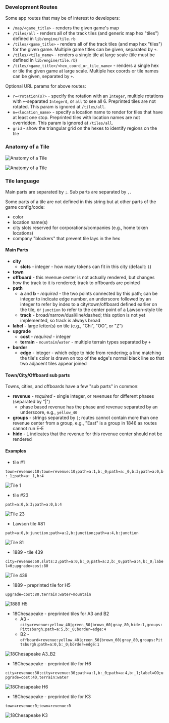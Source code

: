 ### Development Routes

Some app routes that may be of interest to developers:

* `/map/<game_title>` - renders the given game's map
* `/tiles/all` - renders all of the track tiles (and generic map hex "tiles")
  defined in `lib/engine/tile.rb`
* `/tiles/<game_title>` - renders all of the track tiles (and map hex "tiles")
  for the given game. Multiple game titles can be given, separated by `+`.
* `/tiles/<tile_name>` - renders a single tile at large scale (tile must be
  defined in `lib/engine/tile.rb`)
* `/tiles/<game_title>/<hex_coord_or_tile_name>` - renders a single hex or tile
  the given game at large scale. Multiple hex coords or tile names can be given,
  separated by `+`.

Optional URL params for above routes:

* `r=<rotation(s)>` - specify the rotation with an `Integer`, multiple rotations
    with `+`-separated `Integer`s, or `all` to see all 6. Preprinted tiles are
    not rotated. This param is ignored at `/tiles/all`.
* `n=<location_name>` - specify a location name to render for tiles that have at
    least one stop. Preprinted tiles with location names are not
    overridden. This param is ignored at `/tiles/all`.
* `grid` - show the triangular grid on the hexes to identify regions on the tile

### Anatomy of a Tile

![Anatomy of a Tile](/public/images/tile_anatomy_flat.png?raw=true "Anatomy of a Flat Tile")


![Anatomy of a Tile](/public/images/tile_anatomy_pointy.png?raw=true "Anatomy of a Pointy Tile")

### Tile language

Main parts are separated by `;`. Sub parts are separated by `,`.

Some parts of a tile are not defined in this string but at other parts of the
game config/code:

* color
* location name(s)
* city slots reserved for corporations/companies (e.g., home token locations)
* company "blockers" that prevent tile lays in the hex

#### Main Parts

- **city**
    - **slots** - integer - how many tokens can fit in this city (default: `1`)
- **town**
- **offboard** - this revenue center is not actually rendered, but changes how
  the track to it is rendered; track to offboards are pointed
- **path**
    - **a** and **b** - *required* - the two points connected by this path; can
      be integer to indicate edge number, an underscore followed by an integer
      to refer by index to a city/town/offboard defined earlier on the tile, or
      `junction` to refer to the center point of a Lawson-style tile
    - **track** - broad/narrow/dual/line/dashed; this option is not yet
      implemented, so track is always broad
- **label** - large letter(s) on tile (e.g., "Chi", "OO", or "Z")
- **upgrade**
    - **cost** - *required* - integer
    - **terrain** - `mountain`/`water` - multiple terrain types separated by `+`
- **border**
    - **edge** - integer - which edge to hide from rendering; a line matching
      the tile's color is drawn on top of the edge's normal black line so that
      two adjacent tiles appear joined

#### Town/City/Offboard sub parts

Towns, cities, and offboards have a few "sub parts" in common:

- **revenue** - *required* - single integer, or revenues for different phases
  (separated by "|")
    - phase based revenue has the phase and revenue separated by an underscore,
      e.g., `yellow_40`
- **groups** - strings separated by `|`; routes cannot contain more than one
  revenue center from a group, e.g., "East" is a group in 1846 as routes cannot run E-E
- **hide** - `1` indicates that the revenue for this revenue center should not be rendered

#### Examples

* tile #1

`town=revenue:10;town=revenue:10;path=a:1,b:_0;path=a:_0,b:3;path=a:0,b:_1;path=a:_1,b:4`

![Tile 1](/public/images/tile_1.png?raw=true "Tile 1")

* tile #23

`path=a:0,b:3;path=a:0,b:4`

![Tile 23](/public/images/tile_23.png?raw=true "Tile 23")

* Lawson tile #81

`path=a:0,b:junction;path=a:2,b:junction;path=a:4,b:junction`

![Tile 81](/public/images/tile_81.png?raw=true "Tile 81")

* 1889 - tile 439

`city=revenue:60,slots:2;path=a:0,b:_0;path=a:2,b:_0;path=a:4,b:_0;label=H;upgrade=cost:80`

![Tile 439](/public/images/tile_1889_439.png?raw=true "Tile 439")

* 1889 - preprinted tile for H5

`upgrade=cost:80,terrain:water+mountain`

![1889 H5](/public/images/tile_1889_H5.png?raw=true "1889 H5")

* 18Chesapeake - preprinted tiles for A3 and B2
    * A3 - `city=revenue:yellow_40|green_50|brown_60|gray_80,hide:1,groups:Pittsburgh;path=a:5,b:_0;border=edge:4`
    * B2 - `offboard=revenue:yellow_40|green_50|brown_60|gray_80,groups:Pittsburgh;path=a:0,b:_0;border=edge:1`

![18Chesapeake A3_B2](/public/images/tile_18Chesapeake_A3_B2.png?raw=true "18Chesapeake A3_B2")

* 18Chesapeake - preprinted tile for H6

`city=revenue:30;city=revenue:30;path=a:1,b:_0;path=a:4,b:_1;label=OO;upgrade=cost:40,terrain:water`

![18Chesapeake H6](/public/images/tile_18Chesapeake_H6.png?raw=true "18Chesapeake H6")

* 18Chesapeake - preprinted tile for K3

`town=revenue:0;town=revenue:0`

![18Chesapeake K3](/public/images/tile_18Chesapeake_K3.png?raw=true "18Chesapeake K3")
